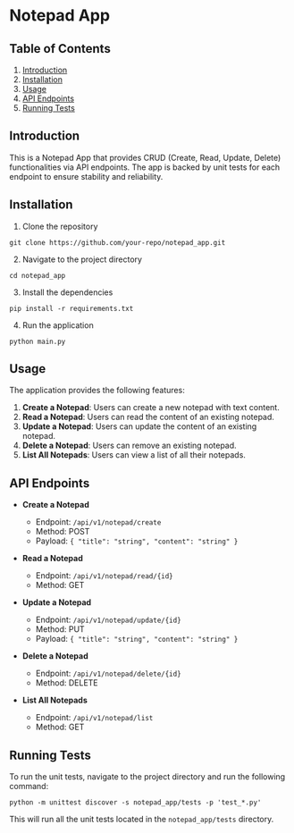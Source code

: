 # Notepad App

## Table of Contents

1. [Introduction](#introduction)
2. [Installation](#installation)
3. [Usage](#usage)
4. [API Endpoints](#api-endpoints)
5. [Running Tests](#running-tests)

## Introduction

This is a Notepad App that provides CRUD (Create, Read, Update, Delete) functionalities via API endpoints. The app is backed by unit tests for each endpoint to ensure stability and reliability.

## Installation

1. Clone the repository
```
git clone https://github.com/your-repo/notepad_app.git
```
2. Navigate to the project directory
```
cd notepad_app
```
3. Install the dependencies
```
pip install -r requirements.txt
```
4. Run the application
```
python main.py
```

## Usage

The application provides the following features:

1. **Create a Notepad**: Users can create a new notepad with text content.
2. **Read a Notepad**: Users can read the content of an existing notepad.
3. **Update a Notepad**: Users can update the content of an existing notepad.
4. **Delete a Notepad**: Users can remove an existing notepad.
5. **List All Notepads**: Users can view a list of all their notepads.

## API Endpoints

- **Create a Notepad**
  - Endpoint: `/api/v1/notepad/create`
  - Method: POST
  - Payload: `{ "title": "string", "content": "string" }`

- **Read a Notepad**
  - Endpoint: `/api/v1/notepad/read/{id}`
  - Method: GET

- **Update a Notepad**
  - Endpoint: `/api/v1/notepad/update/{id}`
  - Method: PUT
  - Payload: `{ "title": "string", "content": "string" }`

- **Delete a Notepad**
  - Endpoint: `/api/v1/notepad/delete/{id}`
  - Method: DELETE

- **List All Notepads**
  - Endpoint: `/api/v1/notepad/list`
  - Method: GET

## Running Tests

To run the unit tests, navigate to the project directory and run the following command:

```
python -m unittest discover -s notepad_app/tests -p 'test_*.py'
```

This will run all the unit tests located in the `notepad_app/tests` directory.